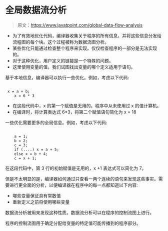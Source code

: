 # 全局数据流分析

> 原文：<https://www.javatpoint.com/global-data-flow-analysis>

*   为了有效地优化代码，编译器收集关于程序的所有信息，并将这些信息分发给流程图的每个块。这个过程被称为数据流图分析。
*   某些优化只能通过检查整个程序来实现。仅仅检查程序的一部分是无法实现的。
*   对于这种优化，用户定义的链接是一个特殊的问题。
*   这里使用变量的值，我们试图找出变量的哪个定义适用于语句。

基于本地信息，编译器可以执行一些优化。例如，考虑以下代码:

```

 x = a + b;
    x = 6 * 3

```

*   在这段代码中，x 的第一个赋值是无用的。程序中从未使用过 x 的值计算机。
*   在编译时，将计算表达式 6*3，将第二个赋值语句简化为 x = 18

一些优化需要更多的全局信息。例如，考虑以下代码:

```

	a = 1;
    b = 2;
    c = 3;
    if (....) x = a + 5;
    else x = b + 4;
    c = x + 1;

```

在这段代码中，第 3 行的初始赋值是无用的，x +1 表达式可以简化为 7。

但是不太明显的是，编译器如何通过只查看一两个连续的语句来发现这些事实。需要进行更全面的分析，以便编译器在程序中的每一点都知道以下内容:

*   哪些变量保证具有常数值
*   重新定义之前将使用哪些变量

数据流分析被用来发现这种性质。数据流分析可以在程序的控制流图上进行。

程序的控制流图用于确定分配给变量的特定值可能传播到的程序部分。
